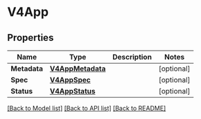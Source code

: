 # V4App

## Properties

Name | Type | Description | Notes
------------ | ------------- | ------------- | -------------
**Metadata** | [**V4AppMetadata**](V4App_metadata.md) |  | [optional] 
**Spec** | [**V4AppSpec**](V4App_spec.md) |  | [optional] 
**Status** | [**V4AppStatus**](V4App_status.md) |  | [optional] 

[[Back to Model list]](../README.md#documentation-for-models) [[Back to API list]](../README.md#documentation-for-api-endpoints) [[Back to README]](../README.md)


